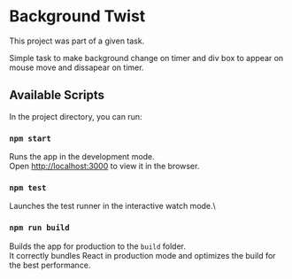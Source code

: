# Background Twist

This project was part of a given task.

Simple task to make background change on timer and div box to appear on mouse move and dissapear on timer.

<!-- You can check live project here: [netlify](https://netlify-image-search-react.netlify.app/) -->

## Available Scripts

In the project directory, you can run:

### `npm start`

Runs the app in the development mode.\
Open [http://localhost:3000](http://localhost:3000) to view it in the browser.

### `npm test`

Launches the test runner in the interactive watch mode.\

### `npm run build`

Builds the app for production to the `build` folder.\
It correctly bundles React in production mode and optimizes the build for the best performance.
